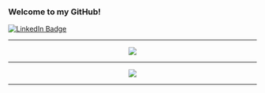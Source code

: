 ### Welcome to my GitHub!
[![LinkedIn Badge](https://img.shields.io/badge/LinkedIn-Profile-informational?style=flat&logo=linkedin&logoColor=white&color=0D76A8)](https://www.linkedin.com/in/andrewrcarlin/)

***

<p align="center"> 
  <img src="https://github-readme-stats.vercel.app/api?username=AndieDrew&theme=nord&show_icons=true"/>
</p>

***

<p align="center"> 
  <img src="https://github-readme-stats.vercel.app/api/top-langs/?username=AndieDrew&langs_count=5&theme=vue&layout=compact"/>
</p>

***
<!-- ## My Trophies




<!-- [![AndieDrew's GitHub stats](https://github-readme-stats.vercel.app/api?username=andiedrew)](https://github.com/andiedrew/github-readme-stats)
 -->

<!-- - 🔭 I’m currently working on ...
- 🌱 I’m currently learning ...
- 👯 I’m looking to collaborate on ...
- 🤔 I’m looking for help with ...
- 💬 Ask me about ...
- 📫 How to reach me: ...
- 😄 Pronouns: ...
- ⚡ Fun fact: ...
 -->
